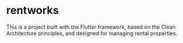 # rentworks

This is a project built with the Flutter framework, based on the Clean Architecture principles, and designed for managing rental properties.

